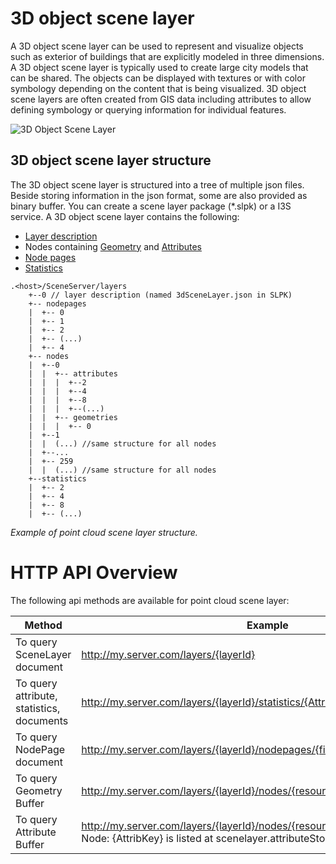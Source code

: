 # 3D object scene layer

A 3D object scene layer can be used to represent and visualize objects such as exterior of buildings that are explicitly modeled in three dimensions. A 3D object scene layer is typically used to create large city models that can be shared. The objects can be displayed with textures or with color symbology depending on the content that is being visualized. 3D object scene layers are often created from GIS data including attributes to allow defining symbology or querying information for individual features.

![3D Object Scene Layer](img/3dobject.jpeg)

## 3D object scene layer structure
The 3D object scene layer is structured into a tree of multiple json files. Beside storing information in the json format, some are also provided as binary buffer. You can create a scene layer package (*.slpk) or a I3S service. A 3D object scene layer contains the following:

- [Layer description](3dSceneLayer.md)
- Nodes containing [Geometry](defaultGeometry.md) and [Attributes](attribute.md)
- [Node pages](nodepage.md)
- [Statistics](statistics.md)

```
.<host>/SceneServer/layers
	+--0 // layer description (named 3dSceneLayer.json in SLPK)
	+-- nodepages
	|  +-- 0
	|  +-- 1   
	|  +-- 2  
	|  +-- (...)
	|  +-- 4  
	+-- nodes
	|  +--0
	|  |  +-- attributes
	|  |  |  +--2 
	|  |  |  +--4
	|  |  |  +--8
	|  |  |  +--(...)
	|  |  +-- geometries
	|  |  |  +-- 0
	|  +--1 
	|  |  (...) //same structure for all nodes
	|  +--...
	|  +-- 259
	|  |  (...) //same structure for all nodes
	+--statistics
	|  +-- 2
	|  +-- 4
	|  +-- 8
	|  +-- (...)
```
*Example of point cloud scene layer structure.*

# HTTP API Overview

The following api methods are available for point cloud scene layer:

|Method|Example|
|------|-------|
|To query SceneLayer document|http://my.server.com/layers/{layerId}|
|To query attribute, statistics, documents|http://my.server.com/layers/{layerId}/statistics/{AttribKey}|
|To query  NodePage  document|http://my.server.com/layers/{layerId}/nodepages/{firstNodeIdInPage} 
|To query  Geometry  Buffer|http://my.server.com/layers/{layerId}/nodes/{resourceID}/geometries/0 
|To query  Attribute  Buffer|http://my.server.com/layers/{layerId}/nodes/{resourceID}/attributes/{AttribKey}  Node:  {AttribKey}  is listed at  scenelayer.attributeStorageInfo[].key 
